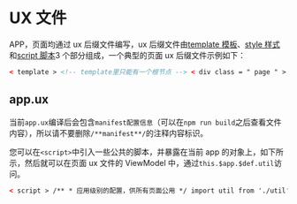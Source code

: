 <!-- 源地址: https://iot.mi.com/vela/quickapp/zh/guide/framework/ux.html -->

# UX 文件

APP，页面均通过 ux 后缀文件编写，ux 后缀文件由[template 模板](</vela/quickapp/zh/guide/framework/template/>)、[style 样式](</vela/quickapp/zh/guide/framework/style/>)和[script 脚本](</vela/quickapp/zh/guide/framework/script/>)3 个部分组成，一个典型的页面 ux 后缀文件示例如下：
```html
< template > <!-- template里只能有一个根节点 --> < div class = " page " > < text class = " title " > 欢迎打开{{title}} </ text > <!-- 点击跳转详情页 --> < input class = " btn " type = " button " value = " 跳转到详情页 " onclick = " routeDetail " > </ div > </ template > < style > .page { flex-direction : column ; justify-content : center ; align-items : center ; } .title { font-size : 30px ; text-align : center ; } .btn { width : 400px ; height : 60px ; margin-top : 75px ; border-radius : 43px ; background-color : #09ba07 ; font-size : 30px ; color : #ffffff ; } </ style > < script > import router from '@system.router' export default { // 页面级组件的数据模型，影响传入数据的覆盖机制：private内定义的属性不允许被覆盖 private : { title : '示例页面' } , routeDetail () { // 跳转到应用内的某个页面，router用法详见：文档->接口->页面路由 router.push ({ uri : '/DemoDetail' }) } } </ script >
```

## app.ux

当前`app.ux`编译后会包含`manifest配置信息`（可以在`npm run build`之后查看文件内容），所以请不要删除`/**manifest**/`的注释内容标识。

您可以在`<script>`中引入一些公共的脚本，并暴露在当前 app 的对象上，如下所示，然后就可以在页面 ux 文件的 ViewModel 中，通过`this.$app.$def.util`访问。
```html
< script > /** * 应用级别的配置，供所有页面公用 */ import util from './util' export default { showMenu : util.showMenu , createShortcut : util.createShortcut , util } </ script >
```
